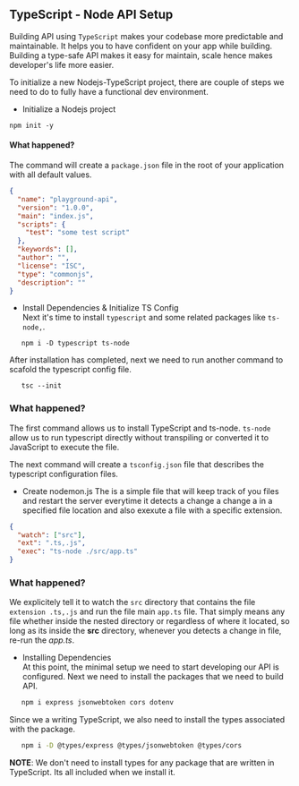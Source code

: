 ## TypeScript - Node API Setup

Building API using `TypeScript` makes your codebase more predictable and maintainable. It helps you to have confident on your app while building. Building a type-safe API makes it easy for maintain, scale hence makes developer's life more easier.

To initialize a new Nodejs-TypeScript project, there are couple of steps we need to do to fully have a functional dev environment.

- Initialize a Nodejs project

```shell
npm init -y
```

#### What happened?

The command will create a `package.json` file in the root of your application with all default values.

```json
{
  "name": "playground-api",
  "version": "1.0.0",
  "main": "index.js",
  "scripts": {
    "test": "some test script"
  },
  "keywords": [],
  "author": "",
  "license": "ISC",
  "type": "commonjs",
  "description": ""
}
```

- Install Dependencies & Initialize TS Config  
  Next it's time to install `typescript` and some related packages like `ts-node,`.

```shell
   npm i -D typescript ts-node
```

After installation has completed, next we need to run another command to scafold the typescript config file.

```shell
   tsc --init
```

### What happened?

The first command allows us to install TypeScript and ts-node. `ts-node` allow us to run typescript directly without transpiling or converted it to JavaScript to execute the file.

The next command will create a `tsconfig.json` file that describes the typescript configuration files.

- Create nodemon.js
  The is a simple file that will keep track of you files and restart the server everytime it detects a change a change a in a specified file location and also exexute a file with a specific extension.

```json
{
  "watch": ["src"],
  "ext": ".ts,.js",
  "exec": "ts-node ./src/app.ts"
}
```

### What happened?

We explicitely tell it to watch the `src` directory that contains the file `extension .ts,.js` and run the file main `app.ts` file. That simply means any file whether inside the nested directory or regardless of where it located, so long as its inside the **src** directory, whenever you detects a change in file, re-run the _app.ts_.

- Installing Dependencies  
  At this point, the minimal setup we need to start developing our API is configured. Next we need to install the packages that we need to build API.

```bash
   npm i express jsonwebtoken cors dotenv
```

Since we a writing TypeScript, we also need to install the types associated with the package.

```bash
   npm i -D @types/express @types/jsonwebtoken @types/cors
```

**NOTE**: We don't need to install types for any package that are written in TypeScript. Its all included when we install it.
